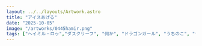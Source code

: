 ```yaml
---
layout: ../../layouts/Artwork.astro
title: "アイスあげる"
date: "2025-10-05"
image: "/artworks/0445hamir.png"
tags: ["ヘイミル・ロゥ","ダスクリーフ", "伺か", "ドラゴンガール", "うちのこ", "つの","ケモミミ","かんたん絵"]
---
```


